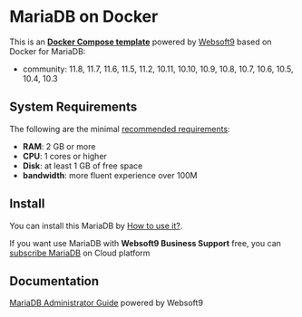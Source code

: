 # MariaDB on Docker  

This is an **[Docker Compose template](https://github.com/Websoft9/docker-library)** powered by [Websoft9](https://www.websoft9.com) based on Docker for MariaDB:


 - community:  11.8, 11.7, 11.6, 11.5, 11.2, 10.11, 10.10, 10.9, 10.8, 10.7, 10.6, 10.5, 10.4, 10.3


## System Requirements

The following are the minimal [recommended requirements](https://mariadb.org/documentation):

* **RAM**: 2 GB or more
* **CPU**: 1 cores or higher
* **Disk**: at least 1 GB of free space
* **bandwidth**: more fluent experience over 100M  

## Install

You can install this MariaDB by [How to use it?](https://github.com/Websoft9/docker-library#how-to-use-it).   

If you want use MariaDB with **Websoft9 Business Support** free, you can [subscribe MariaDB](https://www.websoft9.com/apps) on Cloud platform

## Documentation

[MariaDB Administrator Guide](https://support.websoft9.com/docs/mariadb) powered by Websoft9